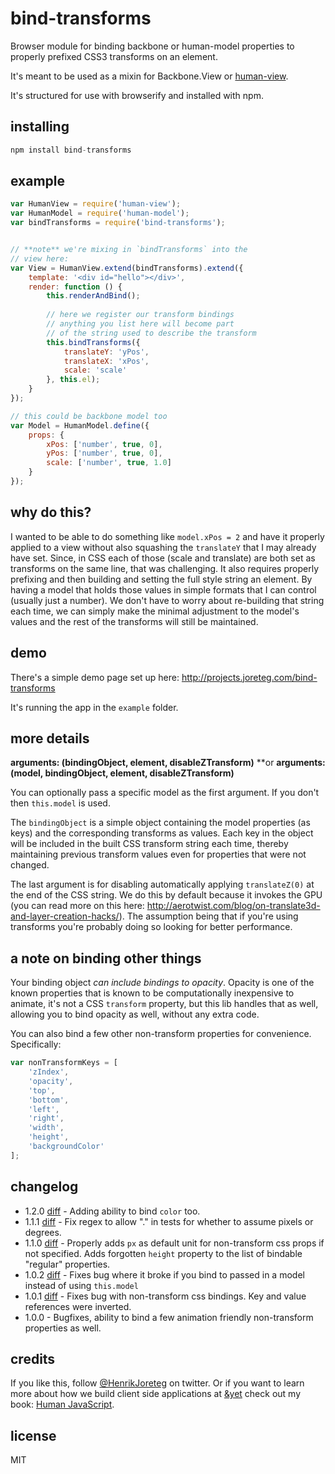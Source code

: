 # bind-transforms

Browser module for binding backbone or human-model properties to properly prefixed CSS3 transforms on an element.

It's meant to be used as a mixin for Backbone.View or [human-view](http://github.com/henrikjoreteg/human-view).

It's structured for use with browserify and installed with npm.


## installing

```js
npm install bind-transforms
```

## example

```js
var HumanView = require('human-view');
var HumanModel = require('human-model');
var bindTransforms = require('bind-transforms');


// **note** we're mixing in `bindTransforms` into the
// view here:
var View = HumanView.extend(bindTransforms).extend({
    template: '<div id="hello"></div>',
    render: function () {
        this.renderAndBind();
        
        // here we register our transform bindings
        // anything you list here will become part 
        // of the string used to describe the transform
        this.bindTransforms({
            translateY: 'yPos',
            translateX: 'xPos',
            scale: 'scale'
        }, this.el);
    }
});

// this could be backbone model too
var Model = HumanModel.define({
    props: {
        xPos: ['number', true, 0],
        yPos: ['number', true, 0],
        scale: ['number', true, 1.0]
    }
});
```

## why do this?

I wanted to be able to do something like `model.xPos = 2` and have it properly applied to a view without also squashing the `translateY` that I may already have set. Since, in CSS each of those (scale and translate) are both set as transforms on the same line, that was challenging. It also requires properly prefixing and then building and setting the full style string an element. By having a model that holds those values in simple formats that I can control (usually just a number). We don't have to worry about re-building that string each time, we can simply make the minimal adjustment to the model's values and the rest of the transforms will still be maintained.


## demo

There's a simple demo page set up here: http://projects.joreteg.com/bind-transforms

It's running the app in the `example` folder.


## more details

**arguments: (bindingObject, element, disableZTransform)**
**or
**arguments: (model, bindingObject, element, disableZTransform)**

You can optionally pass a specific model as the first argument. If you don't then `this.model` is used.

The `bindingObject` is a simple object containing the model properties (as keys) and the corresponding transforms as values. Each key in the object will be included in the built CSS transform string each time, thereby maintaining previous transform values even for properties that were not changed.

The last argument is for disabling automatically applying `translateZ(0)` at the end of the CSS string. We do this by default because it invokes the GPU (you can read more on this here: http://aerotwist.com/blog/on-translate3d-and-layer-creation-hacks/). The assumption being that if you're using transforms you're probably doing so looking for better performance.


## a note on binding other things

Your binding object *can include bindings to opacity*. Opacity is one of the known properties that is known to be computationally inexpensive to animate, it's not a CSS `transform` property, but this lib handles that as well, allowing you to bind opacity as well, without any extra code.

You can also bind a few other non-transform properties for convenience. Specifically:

```js
var nonTransformKeys = [
    'zIndex',
    'opacity',
    'top',
    'bottom',
    'left',
    'right',
    'width',
    'height',
    'backgroundColor'
];
```

## changelog

- 1.2.0 [diff](https://github.com/HenrikJoreteg/bind-transforms/compare/v1.1.1...v1.2.0) - Adding ability to bind `color` too.
- 1.1.1 [diff](https://github.com/HenrikJoreteg/bind-transforms/compare/v1.1.0...v1.1.1) - Fix regex to allow "." in tests for whether to assume pixels or degrees.
- 1.1.0 [diff](https://github.com/HenrikJoreteg/bind-transforms/compare/v1.0.2...v1.1.0) - Properly adds `px` as default unit for non-transform css props if not specified. Adds forgotten `height` property to the list of bindable "regular" properties.
- 1.0.2 [diff](https://github.com/HenrikJoreteg/bind-transforms/compare/v1.0.1...v1.0.2) - Fixes bug where it broke if you bind to passed in a model instead of using `this.model`
- 1.0.1 [diff](https://github.com/HenrikJoreteg/bind-transforms/compare/v1.0.0...v1.0.1) - Fixes bug with non-transform css bindings. Key and value references were inverted.
- 1.0.0 - Bugfixes, ability to bind a few animation friendly non-transform properties as well.

## credits

If you like this, follow [@HenrikJoreteg](http://twitter.com/henrikjoreteg) on twitter. Or if you want to learn more about how we build client side applications at [&yet](http://andyet.com) check out my book: [Human JavaScript](http://humanjavascript.com).

## license

MIT
